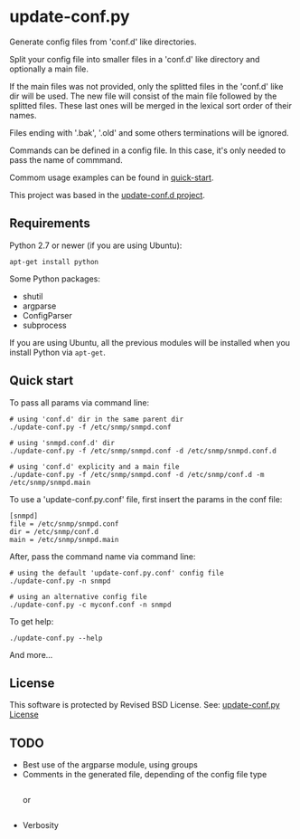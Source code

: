 update-conf.py
==============

Generate config files from 'conf.d' like directories.

Split your config file into smaller files in a 'conf.d' like directory and optionally a main file.

If the main files was not provided, only the splitted files in the 'conf.d' like dir will be used. The new file will consist of the main file followed by the splitted files. These last ones will be merged in the lexical sort order of their names. 

Files ending with '.bak', '.old' and some others terminations will be ignored.

Commands can be defined in a config file. In this case, it's only needed to pass the name of commmand.

Commom usage examples can be found in [quick-start](#quick-start).

This project was based in the [update-conf.d project](https://github.com/Atha/update-conf.d).


Requirements
------------

Python 2.7 or newer (if you are using Ubuntu):

    apt-get install python

Some Python packages:

- shutil
- argparse
- ConfigParser
- subprocess

If you are using Ubuntu, all the previous modules will be installed when you install Python via `apt-get`.


Quick start
-----------

To pass all params via command line:

    # using 'conf.d' dir in the same parent dir
    ./update-conf.py -f /etc/snmp/snmpd.conf
    
    # using 'snmpd.conf.d' dir
    ./update-conf.py -f /etc/snmp/snmpd.conf -d /etc/snmp/snmpd.conf.d
    
    # using 'conf.d' explicity and a main file
    ./update-conf.py -f /etc/snmp/snmpd.conf -d /etc/snmp/conf.d -m /etc/snmp/snmpd.main

To use a 'update-conf.py.conf' file, first insert the params in the conf file:

    [snmpd]
    file = /etc/snmp/snmpd.conf
    dir = /etc/snmp/conf.d
    main = /etc/snmp/snmpd.main

After, pass the command name via command line:

    # using the default 'update-conf.py.conf' config file
    ./update-conf.py -n snmpd

    # using an alternative config file
    ./update-conf.py -c myconf.conf -n snmpd

To get help:

    ./update-conf.py --help

And more...


License
-------

This software is protected by Revised BSD License.
See: [update-conf.py License](LICENSE)


TODO
----

- Best use of the argparse module, using groups
- Comments in the generated file, depending of the config file type
  ```# Auto-generated by update-conf.py
  ```
  or
  ```; Auto-generated by update-conf.py
  ```
- Verbosity
